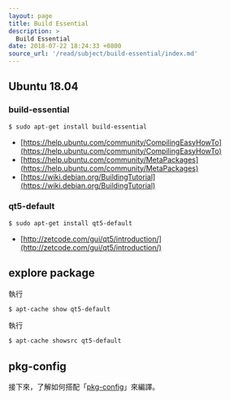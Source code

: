 ```yaml
---
layout: page
title: Build Essential
description: >
  Build Essential
date: 2018-07-22 18:24:33 +0800
source_url: '/read/subject/build-essential/index.md'
---
```



## Ubuntu 18.04


### build-essential

``` sh
$ sudo apt-get install build-essential
```


* [https://help.ubuntu.com/community/CompilingEasyHowTo](https://help.ubuntu.com/community/CompilingEasyHowTo)
* [https://help.ubuntu.com/community/MetaPackages](https://help.ubuntu.com/community/MetaPackages)
* [https://wiki.debian.org/BuildingTutorial](https://wiki.debian.org/BuildingTutorial)


### qt5-default

``` sh
$ sudo apt-get install qt5-default
```

* [http://zetcode.com/gui/qt5/introduction/](http://zetcode.com/gui/qt5/introduction/)


## explore package

執行

``` sh
$ apt-cache show qt5-default
```

執行

``` sh
$ apt-cache showsrc qt5-default
```

## pkg-config

接下來，了解如何搭配「[pkg-config](pkg-config)」來編譯。
